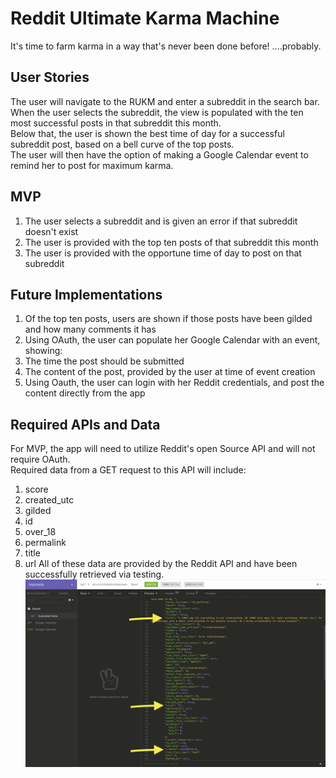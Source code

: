 # Reddit Ultimate Karma Machine

It's time to farm karma in a way that's never been done before!
....probably.

## User Stories
The user will navigate to the RUKM and enter a subreddit in the search bar.\
When the user selects the subreddit, the view is populated with the ten most successful posts in that subreddit this month.\
Below that, the user is shown the best time of day for a successful subreddit post, based on a bell curve of the top posts.\
The user will then have the option of making a Google Calendar event to remind her to post for maximum karma.

## MVP
1. The user selects a subreddit and is given an error if that subreddit doesn't exist
2. The user is provided with the top ten posts of that subreddit this month
3. The user is provided with the opportune time of day to post on that subreddit

## Future Implementations
1. Of the top ten posts, users are shown if those posts have been gilded and how many comments it has
2. Using OAuth, the user can populate her Google Calendar with an event, showing:
  1. The time the post should be submitted
  2. The content of the post, provided by the user at time of event creation
3. Using Oauth, the user can login with her Reddit credentials, and post the content directly from the app

## Required APIs and Data
For MVP, the app will need to utilize Reddit's open Source API and will not require OAuth.\
Required data from a GET request to this API will include:
  1. score
  2. created_utc
  3. gilded
  4. id
  5. over_18
  6. permalink
  7. title
  8. url
All of these data are provided by the Reddit API and have been successfully retrieved via testing.\
![Image of api-test](./public/api-test.png)
